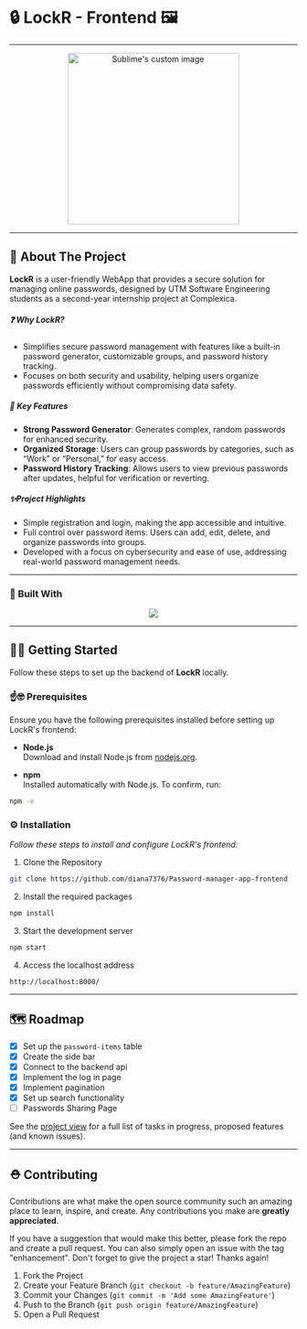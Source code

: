 # 🔒 **LockR** - Frontend 🖼️


****
<p align="center">
  <img width="300" src="https://i.imgur.com/WR8JhwQ.png" alt="Sublime's custom image"/>
</p>

****

## 📝 About The Project

**LockR** is a user-friendly WebApp that provides a secure solution for managing online passwords, designed by UTM Software Engineering students as a second-year internship project at Complexica.
##### ❓ Why LockR?
- Simplifies secure password management with features like a built-in password generator, customizable groups, and password history tracking.
- Focuses on both security and usability, helping users organize passwords efficiently without compromising data safety.
##### 📌 Key Features
- **Strong Password Generator**: Generates complex, random passwords for enhanced security.
- **Organized Storage**: Users can group passwords by categories, such as “Work” or “Personal,” for easy access.
- **Password History Tracking**: Allows users to view previous passwords after updates, helpful for verification or reverting.
##### ✨Project Highlights
- Simple registration and login, making the app accessible and intuitive.
- Full control over password items: Users can add, edit, delete, and organize passwords into groups.
- Developed with a focus on cybersecurity and ease of use, addressing real-world password management needs.

****
### 🔨 Built With
<p align="center">
  <a href="https://skillicons.dev">
    <img src="https://skillicons.dev/icons?i=html,css,react" />
  </a>
</p>

****
## 🧑‍💻 Getting Started

Follow these steps to set up the backend of **LockR** locally.

### ☝️🤓 Prerequisites

Ensure you have the following prerequisites installed before setting up LockR's frontend:

- **Node.js**  
  Download and install Node.js from [nodejs.org](https://nodejs.org/).

- **npm**  
  Installed automatically with Node.js. To confirm, run:
``` sh
npm -v
```

### ⚙️ Installation

_Follow these steps to install and configure LockR's frontend:_

1. Clone the Repository
``` sh
git clone https://github.com/diana7376/Password-manager-app-frontend
```
2. Install the required packages
``` sh
npm install
```
3. Start the development server
``` sh
npm start
```
4.  Access the localhost address
```
http://localhost:8000/
```

****

## 🗺️ Roadmap

- [x] Set up the `password-items` table
- [x] Create the side bar
- [x] Connect to the backend api
- [x] Implement the log in page
- [x] Implement pagination
- [x] Set up search functionality
- [ ] Passwords Sharing Page

See the [project view](https://github.com/users/diana7376/projects/2) for a full list of tasks in progress, proposed features (and known issues).

****
## ⛑️ Contributing

Contributions are what make the open source community such an amazing place to learn, inspire, and create. Any contributions you make are **greatly appreciated**.

If you have a suggestion that would make this better, please fork the repo and create a pull request. You can also simply open an issue with the tag "enhancement".
Don't forget to give the project a star! Thanks again!

1. Fork the Project
2. Create your Feature Branch (`git checkout -b feature/AmazingFeature`)
3. Commit your Changes (`git commit -m 'Add some AmazingFeature'`)
4. Push to the Branch (`git push origin feature/AmazingFeature`)
5. Open a Pull Request


